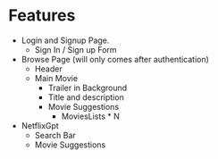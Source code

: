 # Features
- Login and Signup Page.
    - Sign In / Sign up Form
- Browse Page (will only comes after authentication)
    - Header
    - Main Movie
        - Trailer in Background
        - Title and description
        - Movie Suggestions
            - MoviesLists * N
- NetflixGpt
    - Search Bar
    - Movie Suggestions